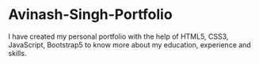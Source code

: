 # Avinash-Singh-Portfolio

I have created my personal portfolio with the help of HTML5, CSS3, JavaScript, Bootstrap5 to know more about my education, experience and skills.
